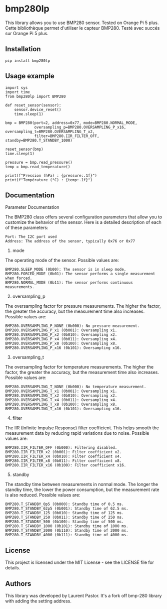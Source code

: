 # bmp280lp

This library allows you to use BMP280 sensor. Tested on Orange Pi 5 plus.<br>
Cette bibliothèque permet d'utiliser le capteur BMP280. Testé avec succés sur Orange Pi 5 plus.

## Installation

	pip install bmp280lp

## Usage example

	import sys
	import time
	from bmp280lp import BMP280

	def reset_sensor(sensor):
	    sensor.device_reset()
	    time.sleep(1)

	bmp = BMP280(port=2, address=0x77, mode=BMP280.NORMAL_MODE,
	             oversampling_p=BMP280.OVERSAMPLING_P_x16, oversampling_t=BMP280.OVERSAMPLING_T_x2,
	             filter=BMP280.IIR_FILTER_OFF, standby=BMP280.T_STANDBY_1000)

	reset_sensor(bmp)
	time.sleep(1)

	pressure = bmp.read_pressure()
	temp = bmp.read_temperature()

	print(f"Pression (hPa) : {pressure:.1f}")
	print(f"Température (°C) : {temp:.1f}")


## Documentation

Parameter Documentation

The BMP280 class offers several configuration parameters that allow you to customize the behavior of the sensor. Here is a detailed description of each of these parameters:

    Port: The I2C port used
    Address: The address of the sensor, typically 0x76 or 0x77

1. mode

The operating mode of the sensor. Possible values are:

    BMP280.SLEEP_MODE (0b00): The sensor is in sleep mode.
    BMP280.FORCED_MODE (0b01): The sensor performs a single measurement when forced.
    BMP280.NORMAL_MODE (0b11): The sensor performs continuous measurements.

2. oversampling_p

The oversampling factor for pressure measurements. The higher the factor, the greater the accuracy, but the measurement time also increases. Possible values are:

    BMP280.OVERSAMPLING_P_NONE (0b000): No pressure measurement.
    BMP280.OVERSAMPLING_P_x1 (0b001): Oversampling x1.
    BMP280.OVERSAMPLING_P_x2 (0b010): Oversampling x2.
    BMP280.OVERSAMPLING_P_x4 (0b011): Oversampling x4.
    BMP280.OVERSAMPLING_P_x8 (0b100): Oversampling x8.
    BMP280.OVERSAMPLING_P_x16 (0b101): Oversampling x16.

3. oversampling_t

The oversampling factor for temperature measurements. The higher the factor, the greater the accuracy, but the measurement time also increases. Possible values are:

    BMP280.OVERSAMPLING_T_NONE (0b000): No temperature measurement.
    BMP280.OVERSAMPLING_T_x1 (0b001): Oversampling x1.
    BMP280.OVERSAMPLING_T_x2 (0b010): Oversampling x2.
    BMP280.OVERSAMPLING_T_x4 (0b011): Oversampling x4.
    BMP280.OVERSAMPLING_T_x8 (0b100): Oversampling x8.
    BMP280.OVERSAMPLING_T_x16 (0b101): Oversampling x16.

4. filter

The IIR (Infinite Impulse Response) filter coefficient. This helps smooth the measurement data by reducing rapid variations due to noise. Possible values are:

    BMP280.IIR_FILTER_OFF (0b000): Filtering disabled.
    BMP280.IIR_FILTER_x2 (0b001): Filter coefficient x2.
    BMP280.IIR_FILTER_x4 (0b010): Filter coefficient x4.
    BMP280.IIR_FILTER_x8 (0b011): Filter coefficient x8.
    BMP280.IIR_FILTER_x16 (0b100): Filter coefficient x16.

5. standby

The standby time between measurements in normal mode. The longer the standby time, the lower the power consumption, but the measurement rate is also reduced. Possible values are:

    BMP280.T_STANDBY_0p5 (0b000): Standby time of 0.5 ms.
    BMP280.T_STANDBY_62p5 (0b001): Standby time of 62.5 ms.
    BMP280.T_STANDBY_125 (0b010): Standby time of 125 ms.
    BMP280.T_STANDBY_250 (0b011): Standby time of 250 ms.
    BMP280.T_STANDBY_500 (0b100): Standby time of 500 ms.
    BMP280.T_STANDBY_1000 (0b101): Standby time of 1000 ms.
    BMP280.T_STANDBY_2000 (0b110): Standby time of 2000 ms.
    BMP280.T_STANDBY_4000 (0b111): Standby time of 4000 ms.

## License

This project is licensed under the MIT License - see the LICENSE file for details.

## Authors

This library was developed by Laurent Pastor. It's a fork off bmp-280 library with adding the setting address.
